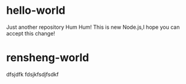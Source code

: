 # hello-world
Just another repository
Hum Hum! This is new Node.js,I hope you can accept this change!
# rensheng-world
dfsjdfk
fdsjkfsdjfsdkf
